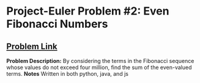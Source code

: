 # Project-Euler Problem #2: Even Fibonacci Numbers
## [Problem Link](https://projecteuler.net/problem=2)
**Problem Description:**
By considering the terms in the Fibonacci sequence whose values do not exceed four million, find the sum of the even-valued terms.
**Notes**
Written in both python, java, and js